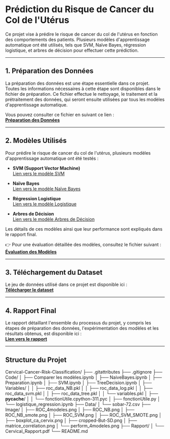 # Prédiction du Risque de Cancer du Col de l'Utérus

Ce projet vise à prédire le risque de cancer du col de l'utérus en fonction des comportements des patients. Plusieurs modèles d'apprentissage automatique ont été utilisés, tels que SVM, Naïve Bayes, régression logistique, et arbres de décision pour effectuer cette prédiction.

---

## 1. Préparation des Données

La préparation des données est une étape essentielle dans ce projet. Toutes les informations nécessaires à cette étape sont disponibles dans le fichier de préparation. Ce fichier effectue le nettoyage, le traitement et la prétraitement des données, qui seront ensuite utilisées par tous les modèles d'apprentissage automatique.

Vous pouvez consulter ce fichier en suivant ce lien :  
**[Préparation des Données](https://github.com/marktr11/Cervical-Cancer-Risk-Classification/blob/main/Code/Preparation.ipynb)**

---

## 2. Modèles Utilisés

Pour prédire le risque de cancer du col de l'utérus, plusieurs modèles d'apprentissage automatique ont été testés :

- **SVM (Support Vector Machine)**  
  [Lien vers le modèle SVM](https://github.com/marktr11/Cervical-Cancer-Risk-Classification/blob/main/Code/SVM.ipynb)

- **Naïve Bayes**  
  [Lien vers le modèle Naïve Bayes](https://github.com/marktr11/Cervical-Cancer-Risk-Classification/blob/main/Code/NaiveBayes.ipynb)

- **Régression Logistique**  
  [Lien vers le modèle Logistique](https://github.com/marktr11/Cervical-Cancer-Risk-Classification/blob/main/Code/logistique_regression.ipynb)

- **Arbres de Décision**  
  [Lien vers le modèle Arbres de Décision](https://github.com/marktr11/Cervical-Cancer-Risk-Classification/blob/main/Code/TreeDecision.ipynb)

Les détails de ces modèles ainsi que leur performance sont expliqués dans le rapport final.

👉 Pour une évaluation détaillée des modèles, consultez le fichier suivant :  
**[Évaluation des Modèles](https://github.com/marktr11/Cervical-Cancer-Risk-Classification/blob/main/Code/Comparer%20les%20mod%C3%A8les.ipynb)**

---

## 3. Téléchargement du Dataset

Le jeu de données utilisé dans ce projet est disponible ici :  
**[Télécharger le dataset](https://github.com/marktr11/Cervical-Cancer-Risk-Classification/blob/main/Data/sobar-72.csv)**

---

## 4. Rapport Final

Le rapport détaillant l'ensemble du processus du projet, y compris les étapes de préparation des données, l'expérimentation des modèles et les résultats obtenus, est disponible ici :  
**[Lien vers le rapport](https://github.com/marktr11/Cervical-Cancer-Risk-Classification/blob/main/Rapport/Cervical_Rapport.pdf)**

---

## Structure du Projet

Cervical-Cancer-Risk-Classification/
├── .gitattributes
├── .gitignore
├── Code/
│   ├── Comparer les modèles.ipynb
│   ├── NaiveBayes.ipynb
│   ├── Preparation.ipynb
│   ├── SVM.ipynb
│   ├── TreeDecision.ipynb
│   ├── Variables/
│   │   ├── roc_data_NB.pkl
│   │   ├── roc_data_log.pkl
│   │   ├── roc_data_svm.pkl
│   │   ├── roc_data_tree.pkl
│   │   └── variables.pkl
│   ├── __pycache__/
│   │   └── fonctionUtile.cpython-311.pyc
│   ├── fonctionUtile.py
│   └── logistique_regression.ipynb
├── Data/
│   └── sobar-72.csv
├── Image/
│   ├── ROC_4modeles.png
│   ├── ROC_NB.png
│   ├── ROC_NB_smote.png
│   ├── ROC_SVM.png
│   ├── ROC_SVM_SMOTE.png
│   ├── boxplot_ca_cervix.png
│   ├── cropped-But-SD.png
│   ├── matrice_corrélation.png
│   └── perform_4modeles.png
├── Rapport/
│   └── Cervical_Rapport.pdf
└── README.md


